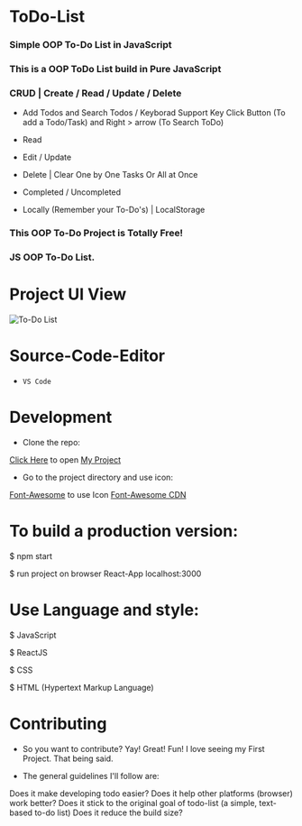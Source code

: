 # ToDo-List

### Simple OOP To-Do List in JavaScript

### This is a OOP ToDo List build in Pure JavaScript

### CRUD | Create / Read / Update / Delete

- Add Todos and Search Todos / Keyborad Support Key Click Button (To add a Todo/Task) and Right > arrow (To Search ToDo)

- Read

- Edit / Update

- Delete | Clear One by One Tasks Or All at Once

- Completed / Uncompleted

- Locally (Remember your To-Do's) | LocalStorage

### This OOP To-Do Project is Totally Free!

### JS OOP To-Do List.

# Project UI View

![To-Do List](https://user-images.githubusercontent.com/113832827/235463529-cdf3c5fe-8da3-4e63-8c75-eeebf156c32d.jpg)

# Source-Code-Editor

-  `VS Code`

# Development

- Clone the repo:

[Click Here](https://charlie829030.github.io/ToDo-List/) to open [My Project](https://charlie829030.github.io/ToDo-List/)

- Go to the project directory and use icon:

[Font-Awesome](https://fontawesome.com/) to use Icon
[Font-Awesome CDN](https://cdnjs.com/libraries/font-awesome)

# To build a production version:

$ npm start

$ run project on browser React-App localhost:3000

# Use Language and style:

$ JavaScript

$ ReactJS

$ CSS

$ HTML (Hypertext Markup Language) 

# Contributing

- So you want to contribute? Yay! Great! Fun! I love seeing my First Project. That being said.

 - The general guidelines I'll follow are:

Does it make developing todo easier?
Does it help other platforms (browser) work better?
Does it stick to the original goal of todo-list (a simple, text-based to-do list)
Does it reduce the build size?




